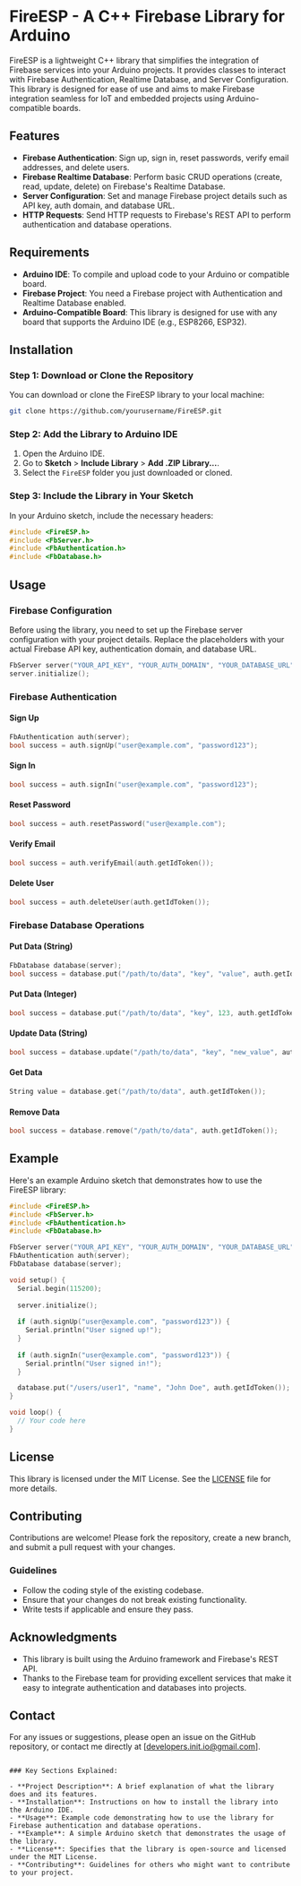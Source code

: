 # FireESP - A C++ Firebase Library for Arduino

FireESP is a lightweight C++ library that simplifies the integration of Firebase services into your Arduino projects. It provides classes to interact with Firebase Authentication, Realtime Database, and Server Configuration. This library is designed for ease of use and aims to make Firebase integration seamless for IoT and embedded projects using Arduino-compatible boards.

## Features

- **Firebase Authentication**: Sign up, sign in, reset passwords, verify email addresses, and delete users.
- **Firebase Realtime Database**: Perform basic CRUD operations (create, read, update, delete) on Firebase's Realtime Database.
- **Server Configuration**: Set and manage Firebase project details such as API key, auth domain, and database URL.
- **HTTP Requests**: Send HTTP requests to Firebase's REST API to perform authentication and database operations.

## Requirements

- **Arduino IDE**: To compile and upload code to your Arduino or compatible board.
- **Firebase Project**: You need a Firebase project with Authentication and Realtime Database enabled.
- **Arduino-Compatible Board**: This library is designed for use with any board that supports the Arduino IDE (e.g., ESP8266, ESP32).

## Installation

### Step 1: Download or Clone the Repository
You can download or clone the FireESP library to your local machine:

```bash
git clone https://github.com/yourusername/FireESP.git
```

### Step 2: Add the Library to Arduino IDE
1. Open the Arduino IDE.
2. Go to **Sketch** > **Include Library** > **Add .ZIP Library...**.
3. Select the `FireESP` folder you just downloaded or cloned.

### Step 3: Include the Library in Your Sketch

In your Arduino sketch, include the necessary headers:

```cpp
#include <FireESP.h>
#include <FbServer.h>
#include <FbAuthentication.h>
#include <FbDatabase.h>
```

## Usage

### Firebase Configuration
Before using the library, you need to set up the Firebase server configuration with your project details. Replace the placeholders with your actual Firebase API key, authentication domain, and database URL.

```cpp
FbServer server("YOUR_API_KEY", "YOUR_AUTH_DOMAIN", "YOUR_DATABASE_URL");
server.initialize();
```

### Firebase Authentication

#### Sign Up
```cpp
FbAuthentication auth(server);
bool success = auth.signUp("user@example.com", "password123");
```

#### Sign In
```cpp
bool success = auth.signIn("user@example.com", "password123");
```

#### Reset Password
```cpp
bool success = auth.resetPassword("user@example.com");
```

#### Verify Email
```cpp
bool success = auth.verifyEmail(auth.getIdToken());
```

#### Delete User
```cpp
bool success = auth.deleteUser(auth.getIdToken());
```

### Firebase Database Operations

#### Put Data (String)
```cpp
FbDatabase database(server);
bool success = database.put("/path/to/data", "key", "value", auth.getIdToken());
```

#### Put Data (Integer)
```cpp
bool success = database.put("/path/to/data", "key", 123, auth.getIdToken());
```

#### Update Data (String)
```cpp
bool success = database.update("/path/to/data", "key", "new_value", auth.getIdToken());
```

#### Get Data
```cpp
String value = database.get("/path/to/data", auth.getIdToken());
```

#### Remove Data
```cpp
bool success = database.remove("/path/to/data", auth.getIdToken());
```

## Example

Here's an example Arduino sketch that demonstrates how to use the FireESP library:

```cpp
#include <FireESP.h>
#include <FbServer.h>
#include <FbAuthentication.h>
#include <FbDatabase.h>

FbServer server("YOUR_API_KEY", "YOUR_AUTH_DOMAIN", "YOUR_DATABASE_URL");
FbAuthentication auth(server);
FbDatabase database(server);

void setup() {
  Serial.begin(115200);
  
  server.initialize();
  
  if (auth.signUp("user@example.com", "password123")) {
    Serial.println("User signed up!");
  }
  
  if (auth.signIn("user@example.com", "password123")) {
    Serial.println("User signed in!");
  }

  database.put("/users/user1", "name", "John Doe", auth.getIdToken());
}

void loop() {
  // Your code here
}
```

## License

This library is licensed under the MIT License. See the [LICENSE](LICENSE) file for more details.

## Contributing

Contributions are welcome! Please fork the repository, create a new branch, and submit a pull request with your changes.

### Guidelines
- Follow the coding style of the existing codebase.
- Ensure that your changes do not break existing functionality.
- Write tests if applicable and ensure they pass.

## Acknowledgments

- This library is built using the Arduino framework and Firebase's REST API.
- Thanks to the Firebase team for providing excellent services that make it easy to integrate authentication and databases into projects.

## Contact

For any issues or suggestions, please open an issue on the GitHub repository, or contact me directly at [developers.init.io@gmail.com].

```

### Key Sections Explained:

- **Project Description**: A brief explanation of what the library does and its features.
- **Installation**: Instructions on how to install the library into the Arduino IDE.
- **Usage**: Example code demonstrating how to use the library for Firebase authentication and database operations.
- **Example**: A simple Arduino sketch that demonstrates the usage of the library.
- **License**: Specifies that the library is open-source and licensed under the MIT License.
- **Contributing**: Guidelines for others who might want to contribute to your project.
